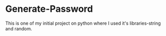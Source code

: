 # Generate-Password
This is one of my initial project on python where I used it's libraries-string and random.

